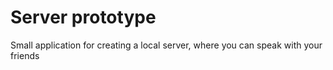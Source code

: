 # Server prototype

Small application for creating a local server, where you can speak with your friends
